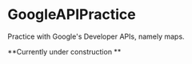 # GoogleAPIPractice
Practice with Google's Developer APIs, namely maps.

**Currently under construction **
